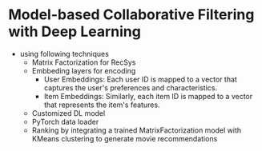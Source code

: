 # Model-based Collaborative Filtering with Deep Learning
- using following techniques
    - Matrix Factorization for RecSys
    - Embbeding layers for encoding
        - User Embeddings: Each user ID is mapped to a vector that captures the user's preferences and characteristics.
        - Item Embeddings: Similarly, each item ID is mapped to a vector that represents the item's features.
    - Customized DL model
    - PyTorch data loader
    - Ranking by integrating a trained MatrixFactorization model with KMeans clustering to generate movie recommendations
